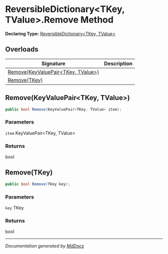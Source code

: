 # ReversibleDictionary\<TKey, TValue\>.Remove Method

**Declaring Type:** [ReversibleDictionary\<TKey, TValue\>](../Type.md)

## Overloads

| Signature                                                              | Description |
| ---------------------------------------------------------------------- | ----------- |
| [Remove(KeyValuePair\<TKey, TValue\>)](#removekeyvaluepairtkey-tvalue) |             |
| [Remove(TKey)](#removetkey)                                            |             |

## Remove(KeyValuePair\<TKey, TValue\>)

```csharp
public bool Remove(KeyValuePair<TKey, TValue> item);
```

### Parameters

`item`  KeyValuePair\<TKey, TValue\>

### Returns

bool

## Remove(TKey)

```csharp
public bool Remove(TKey key);
```

### Parameters

`key`  TKey

### Returns

bool

___

*Documentation generated by [MdDocs](https://github.com/ap0llo/mddocs)*
